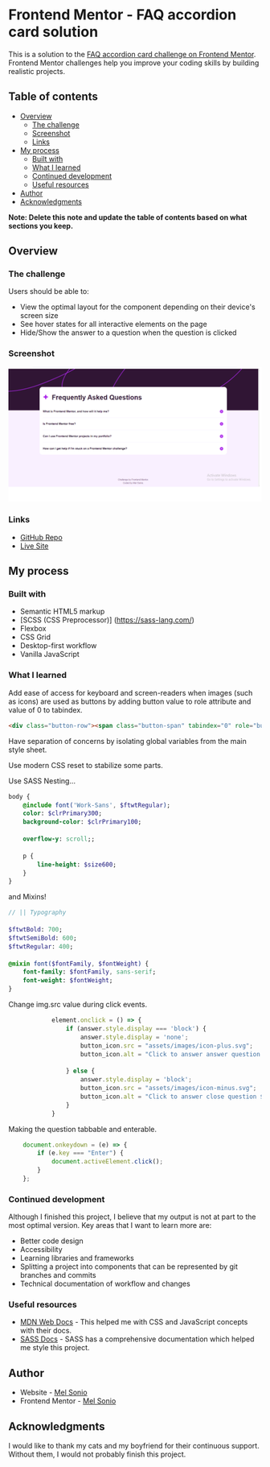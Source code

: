 # Frontend Mentor - FAQ accordion card solution

This is a solution to the [FAQ accordion card challenge on Frontend Mentor](https://www.frontendmentor.io/challenges/faq-accordion-card-XlyjD0Oam). Frontend Mentor challenges help you improve your coding skills by building realistic projects. 

## Table of contents

- [Overview](#overview)
  - [The challenge](#the-challenge)
  - [Screenshot](#screenshot)
  - [Links](#links)
- [My process](#my-process)
  - [Built with](#built-with)
  - [What I learned](#what-i-learned)
  - [Continued development](#continued-development)
  - [Useful resources](#useful-resources)
- [Author](#author)
- [Acknowledgments](#acknowledgments)

**Note: Delete this note and update the table of contents based on what sections you keep.**

## Overview

### The challenge

Users should be able to:

- View the optimal layout for the component depending on their device's screen size
- See hover states for all interactive elements on the page
- Hide/Show the answer to a question when the question is clicked

### Screenshot

![](assets/images/screenshot.jpg)

### Links

- [GitHub Repo](https://github.com/melgasonio/faq-accordion)
- [Live Site](https://melgasonio.github.io/faq-accordion/)

## My process

### Built with

- Semantic HTML5 markup
- [SCSS (CSS Preprocessor)] (https://sass-lang.com/)
- Flexbox
- CSS Grid
- Desktop-first workflow
- Vanilla JavaScript

### What I learned

Add ease of access for keyboard and screen-readers when images (such as icons) are used as buttons by adding button value to role attribute and value of 0 to tabindex.
```html
<div class="button-row"><span class="button-span" tabindex="0" role="button"><img class="button-icon"  src="./assets/images/icon-plus.svg" id="button-1" alt="Click to answer question 1."></span></div>
```

Have separation of concerns by isolating global variables from the main style sheet.

Use modern CSS reset to stabilize some parts.

Use SASS Nesting...
```SASS Nesting
body {
    @include font('Work-Sans', $ftwtRegular);
    color: $clrPrimary300;
    background-color: $clrPrimary100;

    overflow-y: scroll;;

    p {
        line-height: $size600;
    }
}
```
and Mixins!
```SASS Mixins
// || Typography

$ftwtBold: 700;
$ftwtSemiBold: 600;
$ftwtRegular: 400;

@mixin font($fontFamily, $fontWeight) {
    font-family: $fontFamily, sans-serif;
    font-weight: $fontWeight;
}
```

Change img.src value during click events.
```js
            element.onclick = () => {
                if (answer.style.display === 'block') {
                    answer.style.display = 'none';
                    button_icon.src = "assets/images/icon-plus.svg";
                    button_icon.alt = "Click to answer answer question ${i+1}.";

                } else {
                    answer.style.display = 'block';
                    button_icon.src = "assets/images/icon-minus.svg";
                    button_icon.alt = "Click to answer close question ${i+1}.";
                }
            }
```

Making the question tabbable and enterable.
```js
    document.onkeydown = (e) => {
        if (e.key === "Enter") {
            document.activeElement.click();
        }
    };
```

### Continued development

Although I finished this project, I believe that my output is not at part to the most optimal version. Key areas that I want to learn more are:
- Better code design 
- Accessibility
- Learning libraries and frameworks
- Splitting a project into components that can be represented by git branches and commits
- Technical documentation of workflow and changes

### Useful resources

- [MDN Web Docs](https://developer.mozilla.org/en-US/docs/Web/JavaScript) - This helped me with CSS and JavaScript concepts with their docs.
- [SASS Docs](https://sass-lang.com/documentation/) - SASS has a comprehensive documentation which helped me style this project.

## Author

- Website - [Mel Sonio](https://www.your-site.com)
- Frontend Mentor - [Mel Sonio](https://www.frontendmentor.io/profile/melgasonio)

## Acknowledgments

I would like to thank my cats and my boyfriend for their continuous support. Without them, I would not probably finish this project.